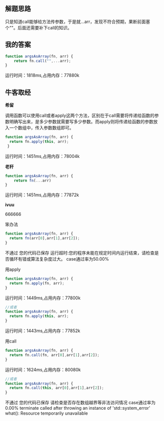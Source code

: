 ## 解题思路

只是知道call能够给方法传参数，于是就...arr，发现不符合预期，果断前面塞个""。后面还需要补下call的知识。

## 我的答案

```js
function argsAsArray(fn, arr) {
    return fn.call("",...arr);
}
```
运行时间：1818ms,占用内存：77880k

## 牛客取经

**希留**

调用函数可以使用call或者apply这两个方法，区别在于call需要将传递给函数的参数明确写出来，是多少参数就需要写多少参数。而apply则将传递给函数的参数放入一个数组中，传入参数数组即可。

```js
function argsAsArray(fn, arr) {
  return fn.apply(this, arr);
 }
```
运行时间：1451ms,占用内存：78004k


**老秆**

```js
function argsAsArray(fn, arr) {
    return fn(...arr)
}
```
运行时间：1451ms,占用内存：77872k


**ivuu**

666666

笨办法
```js
function argsAsArray(fn, arr) {
  return fn(arr[0],arr[1],arr[2]);
}
```
不通过
您的代码已保存
运行超时:您的程序未能在规定时间内运行结束，请检查是否循环有错或算法复杂度过大。
case通过率为50.00%


用apply
```js
function argsAsArray(fn, arr) {
  return fn.apply(fn, arr);
}
```
运行时间：1449ms,占用内存：77800k

```js
//或者
function argsAsArray(fn, arr) {
  return fn.apply(this, arr);
}
```
运行时间：1443ms,占用内存：77852k

用call

```js
function argsAsArray(fn, arr) {
  return fn.call(fn, arr[0],arr[1],arr[2]);
}
```
运行时间：1624ms,占用内存：80080k
```js
//或者
function argsAsArray(fn, arr) {
  return fn.call(this, arr[0],arr[1],arr[2]);
}
```
不通过
您的代码已保存
请检查是否存在数组越界等非法访问情况
case通过率为0.00%
terminate called after throwing an instance of 'std::system_error'
what(): Resource temporarily unavailable




